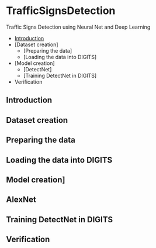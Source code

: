 # TrafficSignsDetection
Traffic Signs Detection using Neural Net and Deep Learning

- [Introduction](./README.md#Introduction)
- [Dataset creation]
  - [Preparing the data]
  - [Loading the data into DIGITS]
- [Model creation]
  - [DetectNet]
  - [Training DetectNet in DIGITS]
- Verification

## Introduction
## Dataset creation
  ## Preparing the data
  ## Loading the data into DIGITS
## Model creation]
  ## AlexNet
  ## Training DetectNet in DIGITS
## Verification
